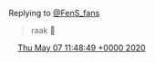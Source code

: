 Replying to [@FenS\_fans](https://twitter.com/FenS_fans/status/1258323759431405569)

> raak 🎯

<img src="../../media/tweet.ico" width="12" /> [Thu May 07 11:48:49 +0000 2020](https://twitter.com/DromerDenker/status/1258363153823531009)